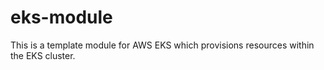 # eks-module
This is a template module for AWS EKS which provisions resources within the EKS cluster.
